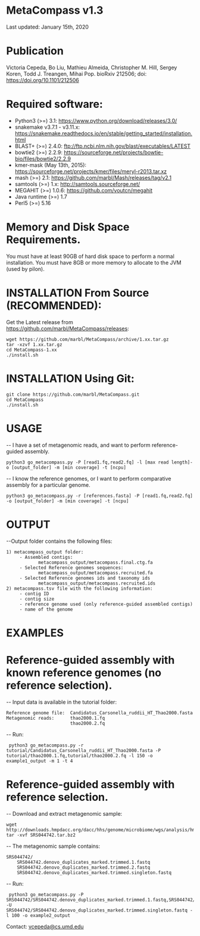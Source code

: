 # MetaCompass v1.3
Last updated: January 15th, 2020


# Publication
Victoria Cepeda, Bo Liu, Mathieu Almeida, Christopher M. Hill, Sergey Koren, Todd J. Treangen, Mihai Pop.
bioRxiv 212506; doi: https://doi.org/10.1101/212506

# Required software:

* Python3 (>=) 3.1: https://www.python.org/download/releases/3.0/
* snakemake v3.7.1 - v3.11.x: https://snakemake.readthedocs.io/en/stable/getting_started/installation.html
* BLAST+ (>=) 2.4.0: ftp://ftp.ncbi.nlm.nih.gov/blast/executables/LATEST
* bowtie2  (>=) 2.2.9: https://sourceforge.net/projects/bowtie-bio/files/bowtie2/2.2.9
* kmer-mask (May 13th, 2015): https://sourceforge.net/projects/kmer/files/meryl-r2013.tar.xz
* mash (>=) 2.1: https://github.com/marbl/Mash/releases/tag/v2.1
* samtools (>=) 1.x: http://samtools.sourceforge.net/ 
* MEGAHIT (>=) 1.0.6: https://github.com/voutcn/megahit
* Java runtime (>=) 1.7 
* Perl5 (>=) 5.16

# Memory and Disk Space Requirements.
You must have at least 90GB of hard disk space to perform a normal installation.
You must have 8GB or more memory to allocate to the JVM (used by pilon).

# INSTALLATION From Source (RECOMMENDED):
Get the Latest release from https://github.com/marbl/MetaCompass/releases:

    wget https://github.com/marbl/MetaCompass/archive/1.xx.tar.gz
    tar -xzvf 1.xx.tar.gz
    cd MetaCompass-1.xx
    ./install.sh

# INSTALLATION Using Git:

    git clone https://github.com/marbl/MetaCompass.git
    cd MetaCompass
    ./install.sh

# USAGE    

-- I have a set of metagenomic reads, and want to perform reference-guided assembly. 

    python3 go_metacompass.py -P [read1.fq,read2.fq] -l [max read length]-o [output_folder] -m [min coverage] -t [ncpu]

-- I know the reference genomes, or I want to perform comparative assembly for a particular genome.

    python3 go_metacompass.py -r [references.fasta] -P [read1.fq,read2.fq] -o [output_folder] -m [min coverage] -t [ncpu]


# OUTPUT

--Output folder contains the following files:
    
    1) metacompass_output folder:
         - Assembled contigs:
                metacompass_output/metacompass.final.ctg.fa
         - Selected Reference genomes sequences:
                metacompass_output/metacompass.recruited.fa  
         - Selected Reference genomes ids and taxonomy ids
                metacompass_output/metacompass.recruited.ids
    2) metacompass.tsv file with the following information: 
         - contig ID
         - contig size
         - reference genome used (only reference-guided assembled contigs)
         - name of the genome  
       

# EXAMPLES

# Reference-guided assembly with known reference genomes (no reference selection).
-- Input data is available in the tutorial folder:

    Reference genome file:  Candidatus_Carsonella_ruddii_HT_Thao2000.fasta
    Metagenomic reads:      thao2000.1.fq
                            thao2000.2.fq	
-- Run:
   
     python3 go_metacompass.py -r tutorial/Candidatus_Carsonella_ruddii_HT_Thao2000.fasta -P tutorial/thao2000.1.fq,tutorial/thao2000.2.fq -l 150 -o example1_output -m 1 -t 4

# Reference-guided assembly with reference selection.

-- Download and extract metagenomic sample:

    wget http://downloads.hmpdacc.org/dacc/hhs/genome/microbiome/wgs/analysis/hmwgsqc/v2/SRS044742.tar.bz2
    tar -xvf SRS044742.tar.bz2

-- The metagenomic sample contains:

    SRS044742/
        SRS044742.denovo_duplicates_marked.trimmed.1.fastq
        SRS044742.denovo_duplicates_marked.trimmed.2.fastq
        SRS044742.denovo_duplicates_marked.trimmed.singleton.fastq
-- Run:
   
     python3 go_metacompass.py -P SRS044742/SRS044742.denovo_duplicates_marked.trimmed.1.fastq,SRS044742/SRS044742.denovo_duplicates_marked.trimmed.2.fastq -U SRS044742/SRS044742.denovo_duplicates_marked.trimmed.singleton.fastq -l 100 -o example2_output

  
Contact:
vcepeda@cs.umd.edu
